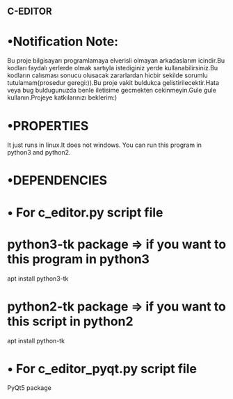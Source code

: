 ## C-EDITOR

# •Notification Note:
Bu proje bilgisayarı programlamaya elverisli olmayan arkadaslarım icindir.Bu kodları faydalı yerlerde olmak sartıyla istediginiz yerde kullanabilirsiniz.Bu kodların calısması sonucu olusacak zararlardan hicbir sekilde sorumlu tutulamam(prosedur geregi:)).Bu proje vakit buldukca gelistirilecektir.Hata veya bug buldugunuzda benle iletisime gecmekten cekinmeyin.Gule gule kullanın.Projeye katkılarınızı beklerim:)

# •PROPERTIES

It just runs in linux.It does not windows.
You can run this program in python3 and python2.

# •DEPENDENCIES

# • For c_editor.py script file
# python3-tk package => if you want to this program in python3
  apt install python3-tk
# python2-tk package => if you want to this script in python2
  apt install python-tk
# • For c_editor_pyqt.py script file

PyQt5 package 




